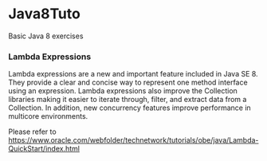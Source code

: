 # Java8Tuto
 Basic Java 8 exercises
 
 ### Lambda Expressions
 Lambda expressions are a new and important feature included in Java SE 8. They provide a clear and concise way to represent one method interface using an expression. Lambda expressions also improve the Collection libraries making it easier to iterate through, filter, and extract data from a Collection. In addition, new concurrency features improve performance in multicore environments.
 
Please refer to https://www.oracle.com/webfolder/technetwork/tutorials/obe/java/Lambda-QuickStart/index.html
